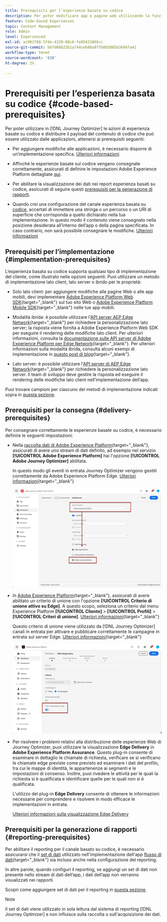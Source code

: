 ```yaml
---
title: Prerequisiti per l’esperienza basata su codice
description: Per poter modificare app e pagine web utilizzando la funzione basata su codice di Journey Optimizer, segui i prerequisiti riportati in questa pagina
feature: Code-based Experiences
topic: Content Management
role: Admin
level: Experienced
exl-id: ac901f88-5fde-4220-88c6-fe05433866cc
source-git-commit: b6fd60b23b1a744ceb80a97fb092065b36847a41
workflow-type: tm+mt
source-wordcount: '638'
ht-degree: 2%

---
```


# Prerequisiti per l’esperienza basata su codice {#code-based-prerequisites}

Per poter utilizzare in [!DNL Journey Optimizer] le azioni di esperienza basate su codice e distribuire il payload del contenuto di codice che può essere utilizzato dalle applicazioni, attenersi ai prerequisiti seguenti:

* Per aggiungere modifiche alle applicazioni, è necessario disporre di un’implementazione specifica. [Ulteriori informazioni](#implementation-prerequisites)

* Affinché le esperienze basate sul codice vengano consegnate correttamente, assicurati di definire le impostazioni Adobe Experience Platform dettagliate [qui](#delivery-prerequisites).

* Per abilitare la visualizzazione dei dati nei report esperienza basati su codice, assicurati di seguire questi [prerequisiti per la generazione di rapporti](#reporting-prerequisites).

* Quando crei una configurazione del canale esperienza basata su [codice](code-based-configuration.md), accertati di immettere una stringa o un percorso o un URI di superficie che corrisponda a quello dichiarato nella tua implementazione. In questo modo il contenuto viene consegnato nella posizione desiderata all’interno dell’app o della pagina specificata. In caso contrario, non sarà possibile consegnare le modifiche. [Ulteriori informazioni](code-based-surface.md)

## Prerequisiti per l’implementazione {#implementation-prerequisites}

L’esperienza basata su codice supporta qualsiasi tipo di implementazione del cliente, come illustrato nelle opzioni seguenti. Puoi utilizzare un metodo di implementazione lato client, lato server o ibrido per le proprietà:

* Solo lato client: per aggiungere modifiche alle pagine Web o alle app mobili, devi implementare [Adobe Experience Platform Web SDK](https://experienceleague.adobe.com/docs/platform-learn/implement-web-sdk/overview.html?lang=it){target="_blank"} sul tuo sito Web o [Adobe Experience Platform Mobile SDK](https://developer.adobe.com/client-sdks/documentation/){target="_blank"} nelle tue app mobili.

* Modalità ibrida: è possibile utilizzare l&#39;[API server AEP Edge Network](https://experienceleague.adobe.com/docs/experience-platform/edge-network-server-api/data-collection/interactive-data-collection.html?lang=it){target="_blank"} per richiedere la personalizzazione lato server; la risposta viene fornita a Adobe Experience Platform Web SDK per eseguire il rendering delle modifiche lato client. Per ulteriori informazioni, consulta la [documentazione sulle API server di Adobe Experience Platform per Edge Network](https://experienceleague.adobe.com/docs/experience-platform/edge-network-server-api/overview.html){target="_blank"}. Per ulteriori informazioni sulla modalità ibrida, consulta alcuni esempi di implementazione in [questo post di blog](https://blog.developer.adobe.com/hybrid-personalization-in-the-adobe-experience-platform-web-sdk-6a1bb674bf41){target="_blank"}.

* Lato server: è possibile utilizzare l&#39;[API server di AEP Edge Network](https://experienceleague.adobe.com/docs/experience-platform/edge-network-server-api/data-collection/interactive-data-collection.html?lang=it){target="_blank"} per richiedere la personalizzazione lato server. Il team di sviluppo deve gestire la risposta ed eseguire il rendering delle modifiche lato client nell’implementazione dell’app.

Puoi trovare campioni per ciascuno dei metodi di implementazione indicati sopra in [questa sezione](code-based-implementation-samples.md).

## Prerequisiti per la consegna {#delivery-prerequisites}

Per consegnare correttamente le esperienze basate su codice, è necessario definire le seguenti impostazioni:

* Nella [raccolta dati di Adobe Experience Platform](https://experienceleague.adobe.com/docs/experience-platform/edge/datastreams/overview.html?lang=it){target="_blank"}, assicurati di avere uno stream di dati definito, ad esempio nel servizio **[!UICONTROL Adobe Experience Platform]** hai l&#39;opzione **[!UICONTROL Adobe Journey Optimizer]** abilitata.

  In questo modo gli eventi in entrata Journey Optimizer vengono gestiti correttamente da Adobe Experience Platform Edge. [Ulteriori informazioni](https://experienceleague.adobe.com/docs/experience-platform/edge/datastreams/configure.html){target="_blank"}

  ![](../web/assets/web-aep-datastream-ajo.png)

* In [Adobe Experience Platform](https://experienceleague.adobe.com/docs/experience-platform/profile/home.html?lang=it){target="_blank"}, assicurati di avere abilitato un criterio di unione con l&#39;opzione **[!UICONTROL Criterio di unione attivo su Edge]**. A questo scopo, seleziona un criterio dal menu Experience Platform **[!UICONTROL Cliente]** > **[!UICONTROL Profili]** > **[!UICONTROL Criteri di unione]**. [Ulteriori informazioni](https://experienceleague.adobe.com/docs/experience-platform/profile/merge-policies/ui-guide.html#configure){target="_blank"}

  Questo criterio di unione viene utilizzato da [!DNL Journey Optimizer] canali in entrata per attivare e pubblicare correttamente le campagne in entrata sul server Edge. [Ulteriori informazioni](https://experienceleague.adobe.com/docs/experience-platform/profile/merge-policies/ui-guide.html?lang=it){target="_blank"}

  ![](../web/assets/web-aep-merge-policy.png)

* Per risolvere i problemi relativi alla distribuzione delle esperienze Web di Journey Optimizer, puoi utilizzare la visualizzazione **Edge Delivery** in **Adobe Experience Platform Assurance**. Questo plug-in consente di esaminare in dettaglio le chiamate di richiesta, verificare se si verificano le chiamate edge previste come previsto ed esaminare i dati del profilo, tra cui le mappe di identità, le appartenenze ai segmenti e le impostazioni di consenso. Inoltre, puoi rivedere le attività per le quali la richiesta si è qualificata e identificare quelle per le quali non si è qualificata.

  L&#39;utilizzo del plug-in **Edge Delivery** consente di ottenere le informazioni necessarie per comprendere e risolvere in modo efficace le implementazioni in entrata.

  [Ulteriori informazioni sulla visualizzazione Edge Delivery](https://experienceleague.adobe.com/it/docs/experience-platform/assurance/view/edge-delivery)

## Prerequisiti per la generazione di rapporti {#reporting-prerequisites}

Per abilitare il reporting per il canale basato su codice, è necessario assicurarsi che il [set di dati](../data/get-started-datasets.md) utilizzato nell&#39;implementazione dell&#39;app [flusso di dati](https://experienceleague.adobe.com/docs/experience-platform/datastreams/overview.html){target="_blank"} sia incluso anche nella configurazione del reporting.

In altre parole, quando configuri il reporting, se aggiungi un set di dati non presente nello stream di dati dell’app, i dati dell’app non verranno visualizzati nei rapporti.

Scopri come aggiungere set di dati per il reporting in [questa sezione](../reports/reporting-configuration.md#add-datasets).

>[!NOTE]
>
>Il set di dati viene utilizzato in sola lettura dal sistema di reporting [!DNL Journey Optimizer] e non influisce sulla raccolta o sull&#39;acquisizione dei dati.
